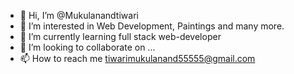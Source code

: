 - 👋 Hi, I’m @Mukulanandtiwari
- 👀 I’m interested in Web Development, Paintings and many more.
- 🌱 I’m currently learning full stack web-developer
- 💞️ I’m looking to collaborate on ...
- 📫 How to reach me tiwarimukulanand55555@gmail.com

<!---
Mukulanandtiwari/Mukulanandtiwari is a ✨ special ✨ repository because its `README.md` (this file) appears on your GitHub profile.
You can click the Preview link to take a look at your changes.
--->
